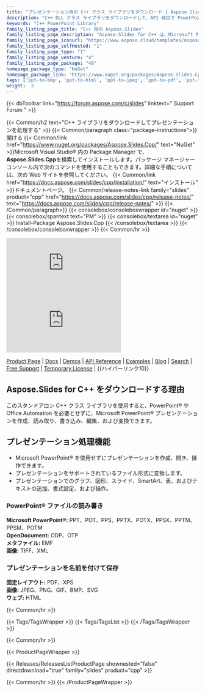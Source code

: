```yaml
---
title: "プレゼンテーション用の C++ クラス ライブラリをダウンロード | Aspose.Slides"
description: "C++ DLL クラス ライブラリをダウンロードして、API 経由で PowerPoint® および OpenOffice® プレゼンテーションを作成、読み取り、書き込み、編集、変換します。グラフ、図形、SmartArt、表をサポートします。"
keywords: "C++ PowerPoint Library"
family_listing_page_title: "C++ 用の Aspose.Slides"
family_listing_page_description: "Aspose.Slides for C++ は、Microsoft PowerPoint アプリケーションを必要とせずに、C++ アプリケーションが PowerPoint プレゼンテーションを操作、レンダリング、および変換できるようにするプレゼンテーション処理ライブラリです。"
family_listing_page_iconurl: "https://www.aspose.cloud/templates/aspose/App_Themes/V3/images/slides/272x272/aspose_slides-for-cpp.png"
family_listing_page_selfHosted: "1"
family_listing_page_type: "1"
family_listing_page_venture: "4"
family_listing_page_package: "49"
homepage_package_type: "NuGet"
homepage_package_link: "https://www.nuget.org/packages/Aspose.Slides.Cpp/"
tags: ['ppt-to-bmp', 'ppt-to-html', 'ppt-to-jpeg', 'ppt-to-pdf', 'ppt-to-png', 'ppt-to-svg', 'ppt-to-image', 'presentation-to-bmp', 'presentation-to-html', 'presentation-to-jpeg', 'presentation-to-pdf', 'presentation-to-png', 'presentation-to-svg', 'presentation-to-image', 'pptx-to-bmp', 'pptx-to-html', 'pptx-to-jpeg', 'pptx-to-pdf', 'pptx-to-png', 'pptx-to-svg', 'pptx-to-image', 'presentation-to-XPS', 'presentation-to-SWF', 'presentation-to-PDF-Notes', 'presentation-to-html']
weight:  3
---
```


{{< dbToolbar link="https://forum.aspose.com/c/slides" linktext=" Support Forum " >}}

{{< Common/h2 text="C++ ライブラリをダウンロードしてプレゼンテーションを処理する"  >}}
{{< Common/paragraph class="package-instructions">}}
開ける
{{< Common/link href="https://www.nuget.org/packages/Aspose.Slides.Cpp/" text="NuGet"  >}}Microsoft Visual Studio® 内の Package Manager で、 <b>Aspose.Slides.Cpp</b>を検索してインストールします。パッケージ マネージャー コンソール内で次のコマンドを使用することもできます。詳細な手順については、次の Web サイトを参照してください。
{{< Common/link href="https://docs.aspose.com/slides/cpp/installation/" text="インストール"  >}}ドキュメントページ。
{{< Common/release-notes-link family="slides" product="cpp" href="https://docs.aspose.com/slides/cpp/release-notes/" text="https://docs.aspose.com/slides/cpp/release-notes/"  >}}
{{< /Common/paragraph>}}
{{< consolebox/consoleboxwrapper id="nuget" >}}
       {{< consolebox/spantext text="PM" >}}
       {{< consolebox/textarea id="nuget" >}} Install-Package Aspose.Slides.Cpp {{< /consolebox/textarea >}}
{{< /consolebox/consoleboxwrapper >}}
{{< Common/hr >}}

![Nuget](https://img.shields.io/nuget/v/Aspose.Slides.Cpp) ![Nuget](https://img.shields.io/nuget/dt/Aspose.Slides.Cpp?label=nuget%20downloads)

[Product Page](https://products.aspose.com/slides/cpp/) | [Docs](https://docs.aspose.com/slides/cpp/) | [Demos](https://products.aspose.app/slides/family) | [API Reference](https://reference.aspose.com/slides/cpp) | [Examples](https://github.com/aspose-slides/Aspose.Slides-for-C) | [Blog](https://blog.aspose.com/category/slides/) | [Search](https://search.aspose.com/) | [Free Support](https://forum.aspose.com/c/slides) | [Temporary License](https://purchase.aspose.com/temporary-license) | {{ハイパーリンク10}}

## Aspose.Slides for C++ をダウンロードする理由

このスタンドアロン C++ クラス ライブラリを使用すると、PowerPoint® や Office Automation を必要とせずに、Microsoft PowerPoint® プレゼンテーションを作成、読み取り、書き込み、編集、および変換できます。

## プレゼンテーション処理機能

- Microsoft PowerPoint® を使用せずにプレゼンテーションを作成、開き、操作できます。
- プレゼンテーションをサポートされているファイル形式に変換します。
- プレゼンテーションでのグラフ、図形、スライド、SmartArt、表、およびテキストの追加、書式設定、および操作。

### PowerPoint® ファイルの読み書き

**Microsoft PowerPoint®:** PPT、POT、PPS、PPTX、POTX、PPSX、PPTM、PPSM、POTM\
**OpenDocument:** ODP、OTP\
**メタファイル:** EMF\
**画像:** TIFF、XML

### プレゼンテーションを名前を付けて保存

**固定レイアウト:** PDF、XPS\
**画像:** JPEG、PNG、GIF、BMP、SVG\
**ウェブ:** HTML

{{< Common/hr >}}

{{< Tags/TagsWrapper >}}
 {{< Tags/TagsList >}}
{{< /Tags/TagsWrapper >}}

{{< Common/hr >}}

{{< ProductPageWrapper >}}
<!-- ReleasesListProductPage-->
   {{< Releases/ReleasesListProductPage shownested="false"  directdownload="true" family="slides" product="cpp" >}}
<!-- /ReleasesListProductPage-->
{{< Common/hr >}}
{{< /ProductPageWrapper >}}

